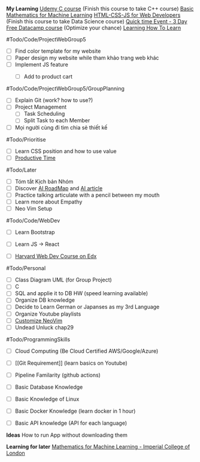 **My Learning**
[Udemy C course](https://www.udemy.com/course/c-programming-for-beginners-/learn/lecture/8794278#overview) (Finish this course to take C++ course)
[Basic Mathematics for Machine Learning](https://youtube.com/playlist?list=PLRDl2inPrWQW1QSWhBU0ki-jq_uElkh2a&si=5yZfL9HV8MwYqB8N) 
[HTML-CSS-JS for Web Developers](https://www.coursera.org/learn/html-css-javascript-for-web-developers/home/week/3)  (Finish this course to take Data Science course)
[Quick time Event - 3 Day Free Datacamp course](https://app.datacamp.com/learn/courses/introduction-to-sql) (Optimize your chance)
[Learning How To Learn](https://www.coursera.org/learn/learning-how-to-learn/home/welcome)

#Todo/Code/ProjectWebGroup5
- [ ] Find color template for my website
- [ ]  Paper design my website while tham khảo trang web khác
- [ ] Implement JS feature
	- [ ]  Add to product cart


#Todo/Code/ProjectWebGroup5/GroupPlanning
- [ ] Explain Git (work? how to use?)
- [ ] Project Management
	- [ ] Task Scheduling
	- [ ] Split Task to each Member 
- [ ] Mọi người cùng đi tìm chia sẻ thiết kế

#Todo/Prioritise
- [ ] Learn CSS position and how to use value
- [ ] [Productive Time](https://www.facebook.com/hyystudies/posts/pfbid0dwxYNp9f5uxYxYWWA1RbbxRKicGmQrowp9EVRnawZTA7h89sK51y2hSoYUeYBfxjl) 

#Todo/Later
- [ ] Tóm tắt Kịch bản Nhóm 
- [ ] Discover [AI RoadMap](https://i.am.ai/roadmap/#note) and [AI article](https://www.codewithharry.com/blogpost/complete-ml-roadmap-for-beginners/)
- [ ] Practice talking articulate with a pencil between my mouth
- [ ] Learn more about Empathy
- [ ] Neo Vim Setup

#Todo/Code/WebDev
- [ ] Learn Bootstrap 
- [ ] Learn JS -> React
- [ ] [Harvard Web Dev Course on Edx](https://www.edx.org/learn/web-development/harvard-university-cs50-s-web-programming-with-python-and-javascript) 


#Todo/Personal
- [ ] Class Diagram UML  (for Group Project)
- [ ] C 
- [ ] SQL and applie it to DB HW (speed learning available)
- [ ] Organize DB knowledge 
- [ ] Decide to Learn German or Japanses as my 3rd Language 
- [ ] Organize Youtube playlists
- [ ] [Customize NeoVim](https://youtu.be/fFHlfbKVi30?si=sOr-n_o1gUcHHC5j)
- [ ] Undead Unluck chap29

#Todo/ProgrammingSkills
- [ ] Cloud Computing (Be Cloud Certified AWS/Google/Azure)
- [ ] [[Git Requirement]] (learn basics on Youtube)
- [ ] Pipeline Familarity (github actions)
- [ ] Basic Database Knowledge 
- [ ] Basic Knowledge of Linux
- [ ] Basic Docker Knowledge (learn docker in 1 hour)
- [ ] Basic API knowledge  (API for each language)


**Ideas**
How to run App without downloading them


**Learning for later**
[Mathematics for Machine Learning - Imperial College of London](https://www.coursera.org/specializations/mathematics-machine-learning?myLearningTab=IN_PROGRESS)

